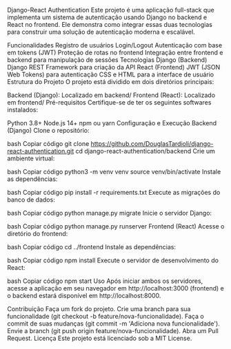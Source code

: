 Django-React Authentication
Este projeto é uma aplicação full-stack que implementa um sistema de autenticação usando Django no backend e React no frontend. Ele demonstra como integrar essas duas tecnologias para construir uma solução de autenticação moderna e escalável.

Funcionalidades
Registro de usuários
Login/Logout
Autenticação com base em tokens (JWT)
Proteção de rotas no frontend
Integração entre frontend e backend para manipulação de sessões
Tecnologias
Django (Backend)
Django REST Framework para criação da API
React (Frontend)
JWT (JSON Web Tokens) para autenticação
CSS e HTML para a interface de usuário
Estrutura do Projeto
O projeto está dividido em dois diretórios principais:

Backend (Django): Localizado em backend/
Frontend (React): Localizado em frontend/
Pré-requisitos
Certifique-se de ter os seguintes softwares instalados:

Python 3.8+
Node.js 14+
npm ou yarn
Configuração e Execução
Backend (Django)
Clone o repositório:

bash
Copiar código
git clone https://github.com/DouglasTardioli/django-react-authentication.git
cd django-react-authentication/backend
Crie um ambiente virtual:

bash
Copiar código
python3 -m venv venv
source venv/bin/activate
Instale as dependências:

bash
Copiar código
pip install -r requirements.txt
Execute as migrações do banco de dados:

bash
Copiar código
python manage.py migrate
Inicie o servidor Django:

bash
Copiar código
python manage.py runserver
Frontend (React)
Acesse o diretório do frontend:

bash
Copiar código
cd ../frontend
Instale as dependências:

bash
Copiar código
npm install
Execute o servidor de desenvolvimento do React:

bash
Copiar código
npm start
Uso
Após iniciar ambos os servidores, acesse a aplicação em seu navegador em http://localhost:3000 (frontend) e o backend estará disponível em http://localhost:8000.

Contribuição
Faça um fork do projeto.
Crie uma branch para sua funcionalidade (git checkout -b feature/nova-funcionalidade).
Faça o commit de suas mudanças (git commit -m 'Adiciona nova funcionalidade').
Envie a branch (git push origin feature/nova-funcionalidade).
Abra um Pull Request.
Licença
Este projeto está licenciado sob a MIT License.

